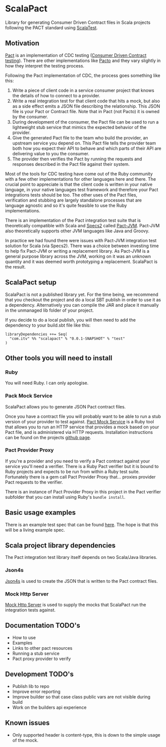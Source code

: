 # ScalaPact
Library for generating Consumer Driven Contract files in Scala projects following the PACT standard using [ScalaTest](http://www.scalatest.org/).

## Motivation
[Pact](https://github.com/realestate-com-au/pact) is an implementation of CDC testing ([Consumer Driven Contract testing](http://martinfowler.com/articles/consumerDrivenContracts.html)). There are other implementations like [Pacto](https://github.com/thoughtworks/pacto) and they vary slightly in how they interpret the testing process.

Following the Pact implementation of CDC, the process goes something like this:

1. Write a piece of client code in a service consumer project that knows the details of how to connect to a provider.
2. Write a real integration test for that client code that hits a mock, but also as a side effect emits a JSON file describing the relationship. This JSON file is your Pact or Contract file. Note that in Pact (not Pacto) it is owned by the consumer.
3. During development of the consumer, the Pact file can be used to run a lightweight stub service that mimics the expected behavior of the provider.
4. Give the generated Pact file to the team who build the provider, an upstream service you depend on. This Pact file tells the provider team both how you expect their API to behave and which parts of their API are delivering value to you the consumer.
5. The provider then verifies the Pact by running the requests and responses described in the Pact file against their system.

Most of the tools for CDC testing have come out of the Ruby community with a few other implementations for other languages here and there. The crucial point to appreciate is that the client code is written in your native language, in your native languages test framework and therefore your Pact integrations tests should be too. The other uses of the Pact files, verification and stubbing are largely standalone processes that are language agnostic and so it's quite feasible to use the Ruby implementations.

There is an implementation of the Pact integration test suite that is theoretically compatible with Scala and [Specs2](https://etorreborre.github.io/specs2/) called [Pact-JVM](https://github.com/DiUS/pact-jvm). Pact-JVM also theoretically supports other JVM languages like Java and Groovy.

In practice we had found there were issues with Pact-JVM integration test solution for Scala (via Specs2). There was a choice between investing time to help fix Pact-JVM or writing a replacement library. As Pact-JVM is a general purpose library across the JVM, working on it was an unknown quantity and it was deemed worth prototyping a replacement. ScalaPact is the result.

## ScalaPact setup
ScalaPact is not a published library yet. For the time being, we recommend that you checkout the project and do a local SBT publish in order to use it as a dependency. Alternatively you can compile the JAR and place it manually in the unmanaged lib folder of your project.

If you decide to do a local publish, you will then need to add the dependency to your build.sbt file like this:

```
libraryDependencies ++= Seq(
  "com.itv" %% "scalapact" % "0.0.1-SNAPSHOT" % "test"
)
```

## Other tools you will need to install

### Ruby
You will need Ruby. I can only apologise.

### Pack Mock Service
ScalaPact allows you to generate JSON Pact contract files.

Once you have a contract file you will probably want to be able to run a stub version of your provider to test against. [Pact Mock Service](https://github.com/bethesque/pact-mock_service/) is a Ruby tool that allows you to run an HTTP service that provides a mock based on your Pact file, and is administered via HTTP requests. Installation instructions can be found on the projects [github page](https://github.com/bethesque/pact-mock_service/).

### Pact Provider Proxy
If you're a provider and you need to verify a Pact contract against your service you'll need a verifier. There is a Ruby Pact verifier but it is bound to Ruby projects and expects to be run from within a Ruby test suite. Fortunately there is a gem call Pact Provider Proxy that... proxies provider Pact requests to the verifier.

There is an instance of Pact Provider Proxy in this project in the Pact verifier subfolder that you can install using Ruby's `bundle install`.

## Basic usage examples
There is an example test spec that can be found [here](https://github.com/ITV/ScalaPact/blob/master/src/test/scala/com/itv/scalapact/ExampleSpec.scala). The hope is that this will be a living example spec.

## Scala project library dependencies
The Pact integration test library itself depends on two Scala/Java libraries.

### Json4s
[Json4s](https://github.com/json4s/json4s) is used to create the JSON that is written to the Pact contract files.

### Mock Http Server
[Mock Http Server](https://github.com/kristofa/mock-http-server) is used to supply the mocks that ScalaPact run the integration tests against.

## Documentation TODO's
- How to use
- Examples
- Links to other pact resources
- Running a stub service
- Pact proxy provider to verify

## Development TODO's
- Publish lib to repo
- Improve error reporting
- Improve builder so that case class public vars are not visible during build
- Work on the builders api experience

## Known issues
- Only supported header is content-type, this is down to the simple usage of the mock.
